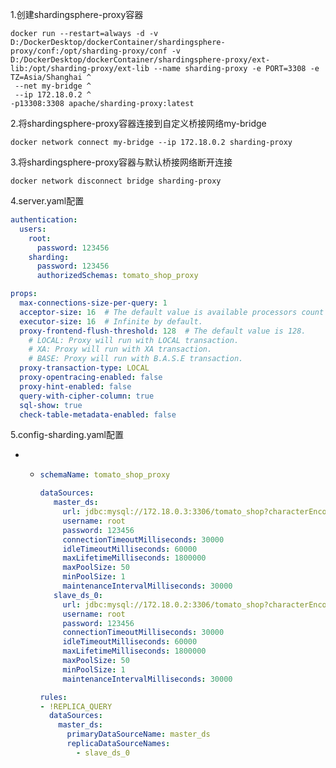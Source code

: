 1.创建shardingsphere-proxy容器

```shell
docker run --restart=always -d -v D:/DockerDesktop/dockerContainer/shardingsphere-proxy/conf:/opt/sharding-proxy/conf -v D:/DockerDesktop/dockerContainer/shardingsphere-proxy/ext-lib:/opt/sharding-proxy/ext-lib --name sharding-proxy -e PORT=3308 -e TZ=Asia/Shanghai ^
 --net my-bridge ^
 --ip 172.18.0.2 ^
-p13308:3308 apache/sharding-proxy:latest
```

2.将shardingsphere-proxy容器连接到自定义桥接网络my-bridge

```shell
docker network connect my-bridge --ip 172.18.0.2 sharding-proxy
```

3.将shardingsphere-proxy容器与默认桥接网络断开连接

```shell
docker network disconnect bridge sharding-proxy
```

4.server.yaml配置

```yaml
authentication:
  users:
    root:
      password: 123456
    sharding:
      password: 123456 
      authorizedSchemas: tomato_shop_proxy

props:
  max-connections-size-per-query: 1
  acceptor-size: 16  # The default value is available processors count * 2.
  executor-size: 16  # Infinite by default.
  proxy-frontend-flush-threshold: 128  # The default value is 128.
    # LOCAL: Proxy will run with LOCAL transaction.
    # XA: Proxy will run with XA transaction.
    # BASE: Proxy will run with B.A.S.E transaction.
  proxy-transaction-type: LOCAL
  proxy-opentracing-enabled: false
  proxy-hint-enabled: false
  query-with-cipher-column: true
  sql-show: true
  check-table-metadata-enabled: false

```

5.config-sharding.yaml配置

-    - ```yaml
       schemaName: tomato_shop_proxy
       
       dataSources:
          master_ds:
            url: jdbc:mysql://172.18.0.3:3306/tomato_shop?characterEncoding=utf-8&useSSL=false&serverTimezone=Asia/Shanghai&rewriteBatchedStatements=true
            username: root
            password: 123456
            connectionTimeoutMilliseconds: 30000
            idleTimeoutMilliseconds: 60000
            maxLifetimeMilliseconds: 1800000
            maxPoolSize: 50
            minPoolSize: 1
            maintenanceIntervalMilliseconds: 30000
          slave_ds_0:
            url: jdbc:mysql://172.18.0.2:3306/tomato_shop?characterEncoding=utf-8&useSSL=false&serverTimezone=Asia/Shanghai&rewriteBatchedStatements=true
            username: root
            password: 123456
            connectionTimeoutMilliseconds: 30000
            idleTimeoutMilliseconds: 60000
            maxLifetimeMilliseconds: 1800000
            maxPoolSize: 50
            minPoolSize: 1
            maintenanceIntervalMilliseconds: 30000
       
       rules:
       - !REPLICA_QUERY
         dataSources:
           master_ds:
             primaryDataSourceName: master_ds
             replicaDataSourceNames:
               - slave_ds_0
       ```